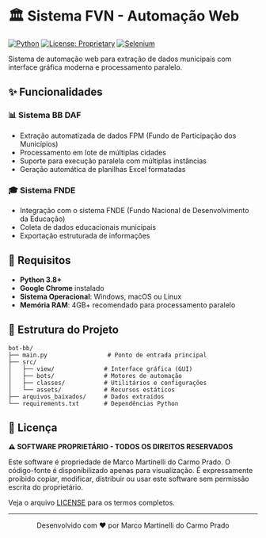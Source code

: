 # 🏛️ Sistema FVN - Automação Web

[![Python](https://img.shields.io/badge/Python-3.8+-blue.svg)](https://www.python.org)
[![License: Proprietary](https://img.shields.io/badge/License-Proprietary-red.svg)](LICENSE)
[![Selenium](https://img.shields.io/badge/Selenium-4.0+-green.svg)](https://www.selenium.dev)

Sistema de automação web para extração de dados municipais com interface gráfica moderna e processamento paralelo.

## ✨ Funcionalidades

### 📊 Sistema BB DAF
- Extração automatizada de dados FPM (Fundo de Participação dos Municípios)
- Processamento em lote de múltiplas cidades
- Suporte para execução paralela com múltiplas instâncias
- Geração automática de planilhas Excel formatadas

### 🎓 Sistema FNDE
- Integração com o sistema FNDE (Fundo Nacional de Desenvolvimento da Educação)
- Coleta de dados educacionais municipais
- Exportação estruturada de informações

## 🔧 Requisitos

- **Python 3.8+**
- **Google Chrome** instalado
- **Sistema Operacional**: Windows, macOS ou Linux
- **Memória RAM**: 4GB+ recomendado para processamento paralelo

## 📁 Estrutura do Projeto

```
bot-bb/
├── main.py                 # Ponto de entrada principal
├── src/
│   ├── view/              # Interface gráfica (GUI)
│   ├── bots/              # Motores de automação
│   ├── classes/           # Utilitários e configurações
│   └── assets/            # Recursos estáticos
├── arquivos_baixados/     # Dados extraídos
└── requirements.txt       # Dependências Python
```

## 📄 Licença

**⚠️ SOFTWARE PROPRIETÁRIO - TODOS OS DIREITOS RESERVADOS**

Este software é propriedade de Marco Martinelli do Carmo Prado. O código-fonte é disponibilizado apenas para visualização. É expressamente proibido copiar, modificar, distribuir ou usar este software sem permissão escrita do proprietário.

Veja o arquivo [LICENSE](LICENSE) para os termos completos.

---

<p align="center">
  Desenvolvido com ❤️ por Marco Martinelli do Carmo Prado
</p>